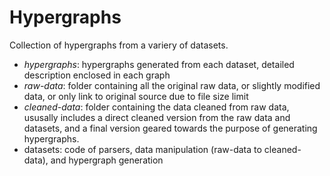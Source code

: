 # Hypergraphs

Collection of hypergraphs from a variery of datasets. 

- *hypergraphs*: hypergraphs generated from each dataset, detailed description enclosed in each graph
- *raw-data*: folder containing all the original raw data, or slightly modified data, or only link to original source due to file size limit
- *cleaned-data*: folder containing the data cleaned from raw data, ususally includes a direct cleaned version from the raw data and datasets, and a final version geared towards the purpose of generating hypergraphs.
- datasets: code of parsers, data manipulation (raw-data to cleaned-data), and hypergraph generation
